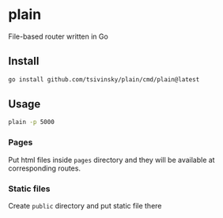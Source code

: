 # plain

File-based router written in Go

## Install

```bash
go install github.com/tsivinsky/plain/cmd/plain@latest
```

## Usage

```bash
plain -p 5000
```

### Pages

Put html files inside `pages` directory and they will be available at corresponding routes.

### Static files

Create `public` directory and put static file there
